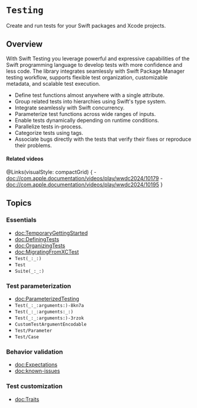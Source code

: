 # ``Testing``

<!-- NOTE: The link above must match the module name, not the package name. -->

<!--
This source file is part of the Swift.org open source project

Copyright (c) 2023–2024 Apple Inc. and the Swift project authors
Licensed under Apache License v2.0 with Runtime Library Exception

See https://swift.org/LICENSE.txt for license information
See https://swift.org/CONTRIBUTORS.txt for Swift project authors
-->

Create and run tests for your Swift packages and Xcode projects.

## Overview

With Swift Testing you leverage powerful and expressive capabilities of
the Swift programming language to develop tests with more confidence and less code.
The library integrates seamlessly with Swift Package Manager testing workflow, supports flexible
test organization, customizable metadata, and scalable test execution. 

- Define test functions almost anywhere with a single attribute.
- Group related tests into hierarchies using Swift's type system.
- Integrate seamlessly with Swift concurrency.
- Parameterize test functions across wide ranges of inputs.
- Enable tests dynamically depending
on runtime conditions. 
- Parallelize tests in-process.
- Categorize tests using tags.
- Associate bugs directly with the tests that verify their fixes or reproduce their problems.

#### Related videos

@Links(visualStyle: compactGrid) {
    - <doc://com.apple.documentation/videos/play/wwdc2024/10179>
    - <doc://com.apple.documentation/videos/play/wwdc2024/10195>
}

## Topics

### Essentials

- <doc:TemporaryGettingStarted>
- <doc:DefiningTests>
- <doc:OrganizingTests>
- <doc:MigratingFromXCTest>
- ``Test(_:_:)``
- ``Test``
- ``Suite(_:_:)``

### Test parameterization

- <doc:ParameterizedTesting>
- ``Test(_:_:arguments:)-8kn7a``
- ``Test(_:_:arguments:_:)``
- ``Test(_:_:arguments:)-3rzok``
- ``CustomTestArgumentEncodable``
- ``Test/Parameter``
- ``Test/Case``

### Behavior validation

- <doc:Expectations>
- <doc:known-issues>

### Test customization

- <doc:Traits>
